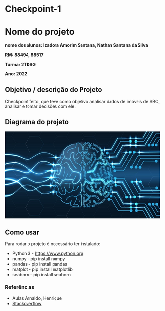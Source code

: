 # Checkpoint-1


# Nome do projeto

**nome dos alunos: Izadora Amorim Santana, Nathan Santana da Silva**

**RM: 88494, 88517**

**Turma: 2TDSG**

**Ano: 2022**

## Objetivo / descrição do Projeto

Checkpoint feito, que teve como objetivo analisar dados de imóveis de SBC, analisar e tomar decisões com ele.

## Diagrama do projeto

<img src="/imagem.jpg" width="550">


## Como usar

Para rodar o projeto é necessário ter instalado:
* Python 3 - https://www.python.org
* numpy - pip install numpy
* pandas - pip install pandas
* matplot - pip install matplotlib
* seaborn - pip install seaborn


### Referências 

* Aulas Arnaldo, Henrique
* [Stackoverflow](https://stackoverflow.com)
